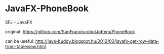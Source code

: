 # JavaFX-PhoneBook

SFJ - JavaFX

original:
https://github.com/SanFranciscobolJottem/PhoneBook

can be useful:
http://java-buddy.blogspot.hu/2013/03/javafx-get-row-data-from-tableview.html
